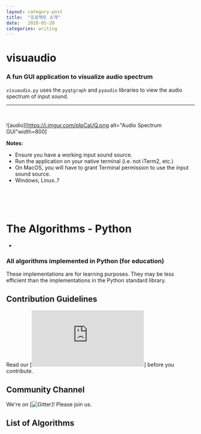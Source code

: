 ```yaml
---
layout: category-post
title:  "프로젝트 소개"
date:   2020-05-20
categories: writing
---
```

# visuaudio
### A fun GUI application to visualize audio spectrum

```visuaudio.py``` uses the ```pyqtgraph``` and ```pyaudio``` libraries to view the audio spectrum of input sound.
<hr>

<br>


![audio][https://i.imgur.com/pIpCaUQ.png alt="Audio Spectrum GUI"width=800]

</p>
<b>Notes:</b>
<ul>
<li>Ensure you have a working input sound source.</li>
<li>Run the application on your native terminal (i.e. not iTerm2, etc.)</li>
<li>On MacOS, you will have to grant Terminal permission to use the input sound source.</li>
<li>Windows, Linux..?
</ul>

<br>
<br>
<br>

# The Algorithms - Python
-

### All algorithms implemented in Python (for education)

These implementations are for learning purposes. They may be less efficient than the implementations in the Python standard library.

## Contribution Guidelines

Read our [![Contribution Guidelines](https://github.com/BearHunter49/Python/blob/a29a2a3a0698e936d7275e2c02d3c0c6e478cb4c/CONTRIBUTING.md)] before you contribute.

## Community Channel

We're on [![Gitter](https://gitter.im/TheAlgorithms)]!  Please join us.

## List of Algorithms

